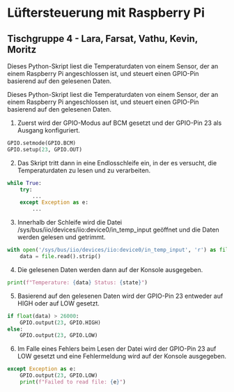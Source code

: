 # Lüftersteuerung mit Raspberry Pi
## Tischgruppe 4 - Lara, Farsat, Vathu, Kevin, Moritz

Dieses Python-Skript liest die Temperaturdaten von einem Sensor, der an einem Raspberry Pi angeschlossen ist, und steuert einen GPIO-Pin basierend auf den gelesenen Daten.

Dieses Python-Skript liest die Temperaturdaten von einem Sensor, der an einem Raspberry Pi angeschlossen ist, und steuert einen GPIO-Pin basierend auf den gelesenen Daten.

1. Zuerst wird der GPIO-Modus auf BCM gesetzt und der GPIO-Pin 23 als Ausgang konfiguriert.
```python
GPIO.setmode(GPIO.BCM)
GPIO.setup(23, GPIO.OUT)
```
2. Das Skript tritt dann in eine Endlosschleife ein, in der es versucht, die Temperaturdaten zu lesen und zu verarbeiten.
```python
while True:
    try:
        ...
    except Exception as e:
        ...
```
3. Innerhalb der Schleife wird die Datei /sys/bus/iio/devices/iio:device0/in_temp_input geöffnet und die Daten werden gelesen und getrimmt.
```python
with open('/sys/bus/iio/devices/iio:device0/in_temp_input', 'r') as file:
    data = file.read().strip()
```
4. Die gelesenen Daten werden dann auf der Konsole ausgegeben.
```python
print(f"Temperature: {data} Status: {state}")
```
5. Basierend auf den gelesenen Daten wird der GPIO-Pin 23 entweder auf HIGH oder auf LOW gesetzt.
```python
if float(data) > 26000:
    GPIO.output(23, GPIO.HIGH)
else:
    GPIO.output(23, GPIO.LOW)
```
6. Im Falle eines Fehlers beim Lesen der Datei wird der GPIO-Pin 23 auf LOW gesetzt und eine Fehlermeldung wird auf der Konsole ausgegeben.
```python
except Exception as e:
    GPIO.output(23, GPIO.LOW)
    print(f"Failed to read file: {e}")
```